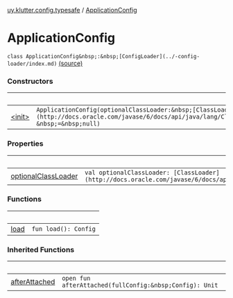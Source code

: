 [uy.klutter.config.typesafe](../index.md) / [ApplicationConfig](.)


# ApplicationConfig
`class ApplicationConfig&nbsp;:&nbsp;[ConfigLoader](../-config-loader/index.md)` [(source)](https://github.com/kohesive/klutter/blob/master/config-typesafe-jdk6/src/main/kotlin/uy/klutter/config/typesafe/ConfigLoading.kt#L95)



### Constructors

|&nbsp;|&nbsp;|
|---|---|
| [&lt;init&gt;](-init-.md) | `ApplicationConfig(optionalClassLoader:&nbsp;[ClassLoader](http://docs.oracle.com/javase/6/docs/api/java/lang/ClassLoader.html)?&nbsp;=&nbsp;null)` |

### Properties

|&nbsp;|&nbsp;|
|---|---|
| [optionalClassLoader](optional-class-loader.md) | `val optionalClassLoader: [ClassLoader](http://docs.oracle.com/javase/6/docs/api/java/lang/ClassLoader.html)?` |

### Functions

|&nbsp;|&nbsp;|
|---|---|
| [load](load.md) | `fun load(): Config` |

### Inherited Functions

|&nbsp;|&nbsp;|
|---|---|
| [afterAttached](../-config-loader/after-attached.md) | `open fun afterAttached(fullConfig:&nbsp;Config): Unit` |
